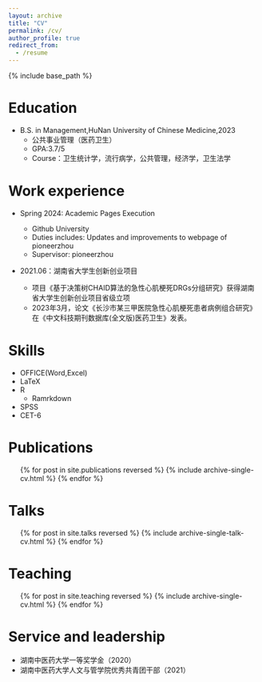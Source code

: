 ```yaml
---
layout: archive
title: "CV"
permalink: /cv/
author_profile: true
redirect_from:
  - /resume
---
```


{% include base_path %}

Education
======
* B.S. in Management,HuNan University of Chinese Medicine,2023
  * 公共事业管理（医药卫生）       
  * GPA:3.7/5
  * Course：卫生统计学，流行病学，公共管理，经济学，卫生法学

<!-- * Ph.D in Version Control Theory, GitHub University, 2018 (expected) -->
<!-- * M.S. in Jekyll, GitHub University, 2014 -->

Work experience
======
* Spring 2024: Academic Pages Execution
  * Github University
  * Duties includes: Updates and improvements to webpage of pioneerzhou
  * Supervisor: pioneerzhou

* 2021.06：湖南省大学生创新创业项目
  * 项目《基于决策树CHAID算法的急性心肌梗死DRGs分组研究》获得湖南省大学生创新创业项目省级立项
  * 2023年3月，论文《长沙市某三甲医院急性心肌梗死患者病例组合研究》在《中文科技期刊数据库(全文版)医药卫生》发表。
  
Skills
======
* OFFICE(Word,Excel)
* LaTeX
* R
  * Ramrkdown
* SPSS
* CET-6

Publications
======
  <ul>{% for post in site.publications reversed %}
    {% include archive-single-cv.html %}
  {% endfor %}</ul>
  
Talks
======
  <ul>{% for post in site.talks reversed %}
    {% include archive-single-talk-cv.html  %}
  {% endfor %}</ul>
  
Teaching
======
  <ul>{% for post in site.teaching reversed %}
    {% include archive-single-cv.html %}
  {% endfor %}</ul>
  
Service and leadership
======
* 湖南中医药大学一等奖学金（2020）
* 湖南中医药大学人文与管学院优秀共青团干部（2021）
